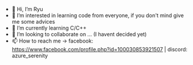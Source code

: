 - 👋 Hi, I’m Ryu
- 👀 I’m interested in learning code from everyone, if you don't mind give me some advices 
- 🌱 I’m currently learning C/C++
- 💞️ I’m looking to collaborate on ... (I havent decided yet)
- 📫 How to reach me -> 
      facebook: https://www.facebook.com/profile.php?id=100030853921507 | 
      discord: azure_serenity

<!---
ThiennLongg/ThiennLongg is a ✨ special ✨ repository because its `README.md` (this file) appears on your GitHub profile.
You can click the Preview link to take a look at your changes.
--->
